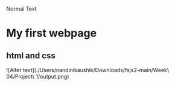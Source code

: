 Normal Text

# My first webpage
## html and css
![Alter text](./Users/nandinikaushik/Downloads/fsjs2-main/Week\ 04/Project\ 1/output.png)
